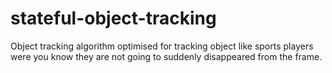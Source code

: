 # stateful-object-tracking
Object tracking algorithm optimised for tracking object like sports players were you know they are not going to suddenly disappeared from the frame.
